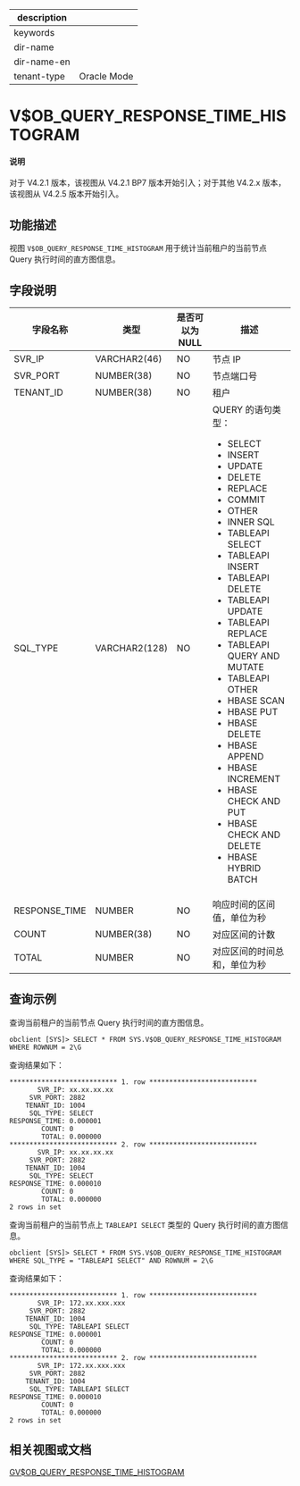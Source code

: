 |description||
|---|---|
|keywords||
|dir-name||
|dir-name-en||
|tenant-type|Oracle Mode|

# V$OB_QUERY_RESPONSE_TIME_HISTOGRAM

<main id="notice" type='explain'>
<h4>说明</h4>
<p>对于 V4.2.1 版本，该视图从 V4.2.1 BP7 版本开始引入；对于其他 V4.2.x 版本，该视图从 V4.2.5 版本开始引入。</p>
</main>

## 功能描述

视图 `V$OB_QUERY_RESPONSE_TIME_HISTOGRAM` 用于统计当前租户的当前节点 Query 执行时间的直方图信息。

## 字段说明

| **字段名称** | **类型** | **是否可以为 NULL** | **描述** |
| ------------ | -------- | ------------------ | -------- |
| SVR_IP        | VARCHAR2(46)  | NO   | 节点 IP     |
| SVR_PORT      | NUMBER(38)    | NO   | 节点端口号     |
| TENANT_ID     | NUMBER(38)    | NO   | 租户     |
| SQL_TYPE      | VARCHAR2(128) | NO   | QUERY 的语句类型：<ul><li>SELECT</li><li>INSERT</li><li>UPDATE</li><li>DELETE</li><li>REPLACE</li><li>COMMIT</li><li>OTHER</li><li>INNER SQL</li><li>TABLEAPI SELECT</li><li>TABLEAPI INSERT</li><li>TABLEAPI DELETE</li><li>TABLEAPI UPDATE</li><li>TABLEAPI REPLACE</li><li>TABLEAPI QUERY AND MUTATE</li><li>TABLEAPI OTHER</li><li>HBASE SCAN</li><li>HBASE PUT</li><li>HBASE DELETE</li><li>HBASE APPEND</li><li>HBASE INCREMENT</li><li>HBASE CHECK AND PUT</li><li>HBASE CHECK AND DELETE</li><li>HBASE HYBRID BATCH</li></ul>     |
| RESPONSE_TIME | NUMBER        | NO   | 响应时间的区间值，单位为秒     |
| COUNT         | NUMBER(38)    | NO   | 对应区间的计数     |
| TOTAL         | NUMBER        | NO   | 对应区间的时间总和，单位为秒     |

## 查询示例

查询当前租户的当前节点 Query 执行时间的直方图信息。

```shell
obclient [SYS]> SELECT * FROM SYS.V$OB_QUERY_RESPONSE_TIME_HISTOGRAM WHERE ROWNUM = 2\G
```

查询结果如下：

```shell
*************************** 1. row ***************************
       SVR_IP: xx.xx.xx.xx
     SVR_PORT: 2882
    TENANT_ID: 1004
     SQL_TYPE: SELECT
RESPONSE_TIME: 0.000001
        COUNT: 0
        TOTAL: 0.000000
*************************** 2. row ***************************
       SVR_IP: xx.xx.xx.xx
     SVR_PORT: 2882
    TENANT_ID: 1004
     SQL_TYPE: SELECT
RESPONSE_TIME: 0.000010
        COUNT: 0
        TOTAL: 0.000000
2 rows in set
```

查询当前租户的当前节点上 `TABLEAPI SELECT` 类型的 Query 执行时间的直方图信息。

```shell
obclient [SYS]> SELECT * FROM SYS.V$OB_QUERY_RESPONSE_TIME_HISTOGRAM WHERE SQL_TYPE = "TABLEAPI SELECT" AND ROWNUM = 2\G
```

查询结果如下：

```shell
*************************** 1. row ***************************
       SVR_IP: 172.xx.xxx.xxx
     SVR_PORT: 2882
    TENANT_ID: 1004
     SQL_TYPE: TABLEAPI SELECT
RESPONSE_TIME: 0.000001
        COUNT: 0
        TOTAL: 0.000000
*************************** 2. row ***************************
       SVR_IP: 172.xx.xxx.xxx
     SVR_PORT: 2882
    TENANT_ID: 1004
     SQL_TYPE: TABLEAPI SELECT
RESPONSE_TIME: 0.000010
        COUNT: 0
        TOTAL: 0.000000
2 rows in set
```

## 相关视图或文档

[GV$OB_QUERY_RESPONSE_TIME_HISTOGRAM](2720.gv-ob_query_response_time_histogram-of-oracle-mode.md)
